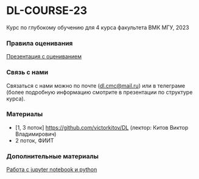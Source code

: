 # DL-COURSE-23
Курс по глубокому обучению для 4 курса факультета ВМК МГУ, 2023

### Правила оценивания

[Презентация с оцениванием](https://github.com/MSU-ML-COURSE/DL-COURSE-23/blob/main/DL%20Структура%20курса%202023.pdf)

### Связь с нами

Связаться с нами можно по почте (dl.cmc@mail.ru) или в телеграме (более подробную информацию смотрите в презентации по структуре курса).

### Материалы

* [1, 3 поток] https://github.com/victorkitov/DL (лектор: Китов Виктор Владимирович)
* 2 поток, ФИИТ

### Дополнительные материалы
[Работа с jupyter notebook и python](https://youtube.com/playlist?list=PLzdAwQrglFyIkkvIlUeo_xX08WvKM6L0-)
